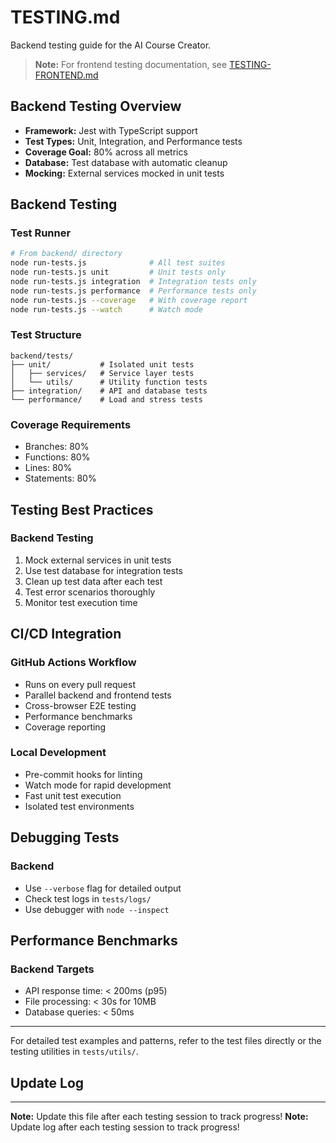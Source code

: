 # TESTING.md

Backend testing guide for the AI Course Creator.

> **Note:** For frontend testing documentation, see [TESTING-FRONTEND.md](./TESTING-FRONTEND.md)

## Backend Testing Overview

- **Framework:** Jest with TypeScript support
- **Test Types:** Unit, Integration, and Performance tests
- **Coverage Goal:** 80% across all metrics
- **Database:** Test database with automatic cleanup
- **Mocking:** External services mocked in unit tests

## Backend Testing

### Test Runner
```bash
# From backend/ directory
node run-tests.js              # All test suites
node run-tests.js unit         # Unit tests only
node run-tests.js integration  # Integration tests only
node run-tests.js performance  # Performance tests only
node run-tests.js --coverage   # With coverage report
node run-tests.js --watch      # Watch mode
```

### Test Structure
```
backend/tests/
├── unit/           # Isolated unit tests
│   ├── services/   # Service layer tests
│   └── utils/      # Utility function tests
├── integration/    # API and database tests
└── performance/    # Load and stress tests
```

### Coverage Requirements
- Branches: 80%
- Functions: 80%
- Lines: 80%
- Statements: 80%


## Testing Best Practices

### Backend Testing
1. Mock external services in unit tests
2. Use test database for integration tests
3. Clean up test data after each test
4. Test error scenarios thoroughly
5. Monitor test execution time


## CI/CD Integration

### GitHub Actions Workflow
- Runs on every pull request
- Parallel backend and frontend tests
- Cross-browser E2E testing
- Performance benchmarks
- Coverage reporting

### Local Development
- Pre-commit hooks for linting
- Watch mode for rapid development
- Fast unit test execution
- Isolated test environments

## Debugging Tests

### Backend
- Use `--verbose` flag for detailed output
- Check test logs in `tests/logs/`
- Use debugger with `node --inspect`


## Performance Benchmarks

### Backend Targets
- API response time: < 200ms (p95)
- File processing: < 30s for 10MB
- Database queries: < 50ms


---

For detailed test examples and patterns, refer to the test files directly or the testing utilities in `tests/utils/`.


## Update Log


---

**Note:** Update this file after each testing session to track progress!
**Note:** Update log after each testing session to track progress!
